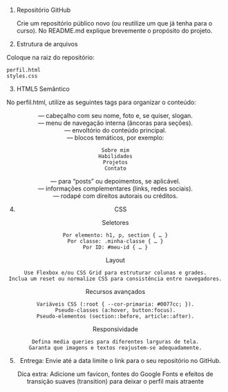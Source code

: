 1. Repositório GitHub

    Crie um repositório público novo (ou reutilize um que já tenha para o curso).
    No README.md explique brevemente o propósito do projeto.

2. Estrutura de arquivos

Coloque na raiz do repositório:

    perfil.html
    styles.css

3. HTML5 Semântico

No perfil.html, utilize as seguintes tags para organizar o conteúdo:

<header> — cabeçalho com seu nome, foto e, se quiser, slogan.
<nav> — menu de navegação interna (âncoras para seções).
<main> — envoltório do conteúdo principal.
<section> — blocos temáticos, por exemplo:

    Sobre mim
    Habilidades
    Projetos
    Contato

<article> — para “posts” ou depoimentos, se aplicável.
<aside> — informações complementares (links, redes sociais).
<footer> — rodapé com direitos autorais ou créditos.

4. CSS

Seletores

    Por elemento: h1, p, section { … }
    Por classe: .minha-classe { … }
    Por ID: #meu-id { … }

Layout

    Use Flexbox e/ou CSS Grid para estruturar colunas e grades.
    Inclua um reset ou normalize CSS para consistência entre navegadores.

Recursos avançados

    Variáveis CSS (:root { --cor-primaria: #0077cc; }).
    Pseudo-classes (a:hover, button:focus).
    Pseudo-elementos (section::before, article::after).

Responsividade

    Defina media queries para diferentes larguras de tela.
    Garanta que imagens e textos reajustem-se adequadamente.

5. Entrega: Envie até a data limite o link para o seu repositório no GitHub.

Dica extra: Adicione um favicon, fontes do Google Fonts e efeitos de transição suaves (transition) para deixar o perfil mais atraente
